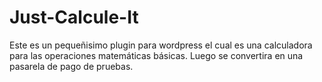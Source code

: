 # Just-Calcule-It
Este es un pequeñisimo plugin para wordpress el cual es una calculadora para las operaciones matemáticas básicas. Luego se convertira en una pasarela de pago de pruebas.
